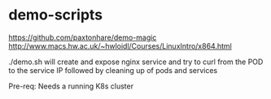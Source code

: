 # demo-scripts

https://github.com/paxtonhare/demo-magic
http://www.macs.hw.ac.uk/~hwloidl/Courses/LinuxIntro/x864.html

./demo.sh will create and expose nginx service and try to curl from the POD to the service IP followed by cleaning up of pods and services

Pre-req:
Needs a running K8s cluster
